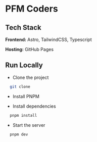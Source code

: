 # PFM Coders

## Tech Stack

**Frontend:** Astro, TailwindCSS, Typescript

**Hosting:** GitHub Pages

## Run Locally

- Clone the project

```bash
  git clone
```

- Install PNPM

- Install dependencies

```bash
  pnpm install
```

- Start the server

```bash
  pnpm dev
```
